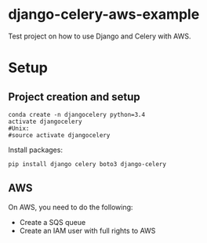 # django-celery-aws-example
Test project on how to use Django and Celery with AWS.


# Setup
## Project creation and setup
```
conda create -n djangocelery python=3.4
activate djangocelery
#Unix:
#source activate djangocelery
```

Install packages: 

```
pip install django celery boto3 django-celery
```

## AWS

On AWS, you need to do the following:

* Create a SQS queue
* Create an IAM user with full rights to AWS
